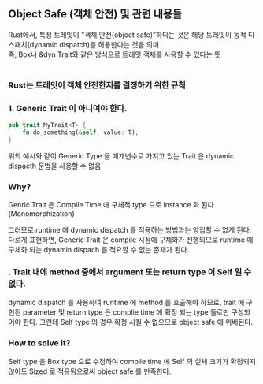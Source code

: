 ## Object Safe (객체 안전) 및 관련 내용들

Rust에서, 특정 트레잇이 "객체 안전(object safe)"하다는 것은 해당 트레잇이 동적 디스패치(dynamic dispatch)를 허용한다는 것을 의미<br>
즉, Box<dyn Trait>나 &dyn Trait와 같은 방식으로 트레잇 객체를 사용할 수 있다는 뜻<br>
<br>

### Rust는 트레잇이 객체 안전한지를 결정하기 위한 규칙

### 1. Generic Trait 이 아니여야 한다. 
```rust
pub trait MyTrait<T> {
    fn do_something(&self, value: T);
}
```  
위의 예시와 같이 Generic Type 을 매개변수로 가지고 있는 Trait 은 dynamic dispacth 문법을 사용할 수 없음

### Why?
Genric Trait 은 Compile Time 에 구체적 type 으로 instance 화 된다. (Monomorphization)<br>

그러므로 runtime 에 dynamic dispatch 를 적용하는 방법과는 양립할 수 없게 된다. 다르게 표현하면, Generic Trait 은 compile 시점에 구체화가 진행되므로 runtime 에 구체화 되는 dynamin dispach 를 적요할 수 없는 존재가 된다. 

### . Trait 내에 method 중에서 argument 또는 return type 이 Self 일 수 없다. 
dynamic dispatch 를 사용하여 runtime 에 method 를 호출해야 하므로, trait 에 구현된 parameter 및 return type 은 complie time 에 확정 되는 type 들로만 구성되어야 한다. 그런데 Self type 의 경우 확정 시킬 수 없으므로 object safe 에 위배된다. 

### How to solve it?
Self type 을 Box<Self> type 으로 수정하여 compile time 에 Self 의 실체 크기가 확정되지 않아도 Sized 로 적용됨으로써 object safe 를 만족한다.